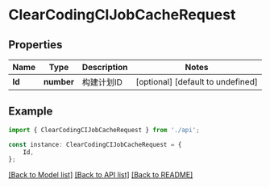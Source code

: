 # ClearCodingCIJobCacheRequest


## Properties

Name | Type | Description | Notes
------------ | ------------- | ------------- | -------------
**Id** | **number** | 构建计划ID | [optional] [default to undefined]

## Example

```typescript
import { ClearCodingCIJobCacheRequest } from './api';

const instance: ClearCodingCIJobCacheRequest = {
    Id,
};
```

[[Back to Model list]](../README.md#documentation-for-models) [[Back to API list]](../README.md#documentation-for-api-endpoints) [[Back to README]](../README.md)
